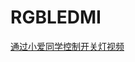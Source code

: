 # RGBLEDMI

[通过小爱同学控制开关灯视频](http://oss.wzszz.top/%E8%AF%AD%E9%9F%B3%E8%BF%9E%E6%8E%A5%E5%B0%8F%E7%88%B1%E5%90%8C%E5%AD%A6.mp4)
